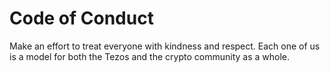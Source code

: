 # Code of Conduct

Make an effort to treat everyone with kindness and respect.
Each one of us is a model for both the Tezos and the crypto community as a whole.
